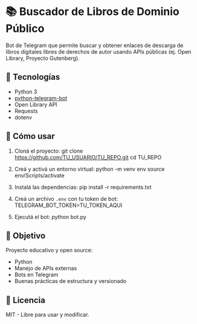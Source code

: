 # 📚 Buscador de Libros de Dominio Público

Bot de Telegram que permite buscar y obtener enlaces de descarga de libros digitales libres de derechos de autor usando APIs públicas (ej. Open Library, Proyecto Gutenberg).

## 🚀 Tecnologías

- Python 3
- [python-telegram-bot](https://github.com/python-telegram-bot/python-telegram-bot)
- Open Library API
- Requests
- dotenv

## 🔧 Cómo usar

1. Cloná el proyecto:
git clone https://github.com/TU_USUARIO/TU_REPO.git
cd TU_REPO

2. Creá y activá un entorno virtual:
python -m venv env
source env/Scripts/activate

3. Instalá las dependencias:
pip install -r requirements.txt

4. Creá un archivo `.env` con tu token de bot:
TELEGRAM_BOT_TOKEN=TU_TOKEN_AQUI

5. Ejecutá el bot:
python bot.py


## 🧠 Objetivo

Proyecto educativo y open source:

- Python
- Manejo de APIs externas
- Bots en Telegram
- Buenas prácticas de estructura y versionado

## 📄 Licencia

MIT - Libre para usar y modificar.